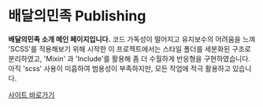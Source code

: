 # 배달의민족  Publishing

**배달의민족 소개 메인 페이지입니다.**
코드 가독성이 떨어지고 유지보수의 어려움을 느껴
'SCSS'를 적용해보기 위해 시작한 이 프로젝트에서는 스타일 폴더를 세분화된 구조로 분리하였고,
'Mixin' 과 'Include'를 활용해 좀 더 수월하게 반응형을 구현하였습니다.
아직 'scss' 사용이 미흡하여 범용성이 부족하지만,
모든 작업에 적극 활용하고 있습니다.

<a href='https://inyeob.com/baemin/'>사이트 바로가기</a>
